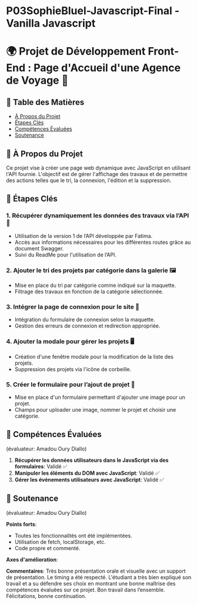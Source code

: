 # P03SophieBluel-Javascript-Final - Vanilla Javascript

# 🌍 Projet de Développement Front-End : Page d'Accueil d'une Agence de Voyage 🚀

## 📌 Table des Matières
- [À Propos du Projet](#-à-propos-du-projet)
- [Étapes Clés](#-étapes-clés)
- [Compétences Évaluées](#-compétences-évaluées)
- [Soutenance](#-soutenance)

## 📖 À Propos du Projet
Ce projet vise à créer une page web dynamique avec JavaScript en utilisant l'API fournie. L'objectif est de gérer l'affichage des travaux et de permettre des actions telles que le tri, la connexion, l'édition et la suppression.


## 🚀 Étapes Clés

### 1. Récupérer dynamiquement les données des travaux via l’API 📡
- Utilisation de la version 1 de l’API développée par Fatima.
- Accès aux informations nécessaires pour les différentes routes grâce au document Swagger.
- Suivi du ReadMe pour l'utilisation de l’API.

### 2. Ajouter le tri des projets par catégorie dans la galerie 🖼️
- Mise en place du tri par catégorie comme indiqué sur la maquette.
- Filtrage des travaux en fonction de la catégorie sélectionnée.

### 3. Intégrer la page de connexion pour le site 🔐
- Intégration du formulaire de connexion selon la maquette.
- Gestion des erreurs de connexion et redirection appropriée.

### 4. Ajouter la modale pour gérer les projets 🖥️
- Création d'une fenêtre modale pour la modification de la liste des projets.
- Suppression des projets via l'icône de corbeille.

### 5. Créer le formulaire pour l’ajout de projet 📝
- Mise en place d'un formulaire permettant d'ajouter une image pour un projet.
- Champs pour uploader une image, nommer le projet et choisir une catégorie.

## 🎯 Compétences Évaluées 
(évaluateur: Amadou Oury Diallo)
1. **Récupérer les données utilisateurs dans le JavaScript via des formulaires**: Validé ✅
2. **Manipuler les éléments du DOM avec JavaScript**: Validé ✅
3. **Gérer les événements utilisateurs avec JavaScript**: Validé ✅

## 🎤 Soutenance 
(évaluateur: Amadou Oury Diallo)

**Points forts**:
- Toutes les fonctionnalités ont été implémentées.
- Utilisation de fetch, localStorage, etc.
- Code propre et commenté.

**Axes d'amélioration**:

**Commentaires**:
Très bonne présentation orale et visuelle avec un support de présentation. Le timing a été respecté. L'étudiant a très bien expliqué son travail et a su défendre ses choix en montrant une bonne maîtrise des compétences évaluées sur ce projet. Bon travail dans l’ensemble. Félicitations, bonne continuation.
